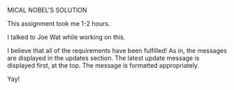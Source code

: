 MICAL NOBEL'S SOLUTION

This assignment took me 1-2 hours.

I talked to Joe Wat while working on this.

I believe that all of the requirements have been fulfilled!
As in, the messages are displayed in the updates section.
The latest update message is displayed first, at the top.
The message is formatted appropriately.

Yay!
